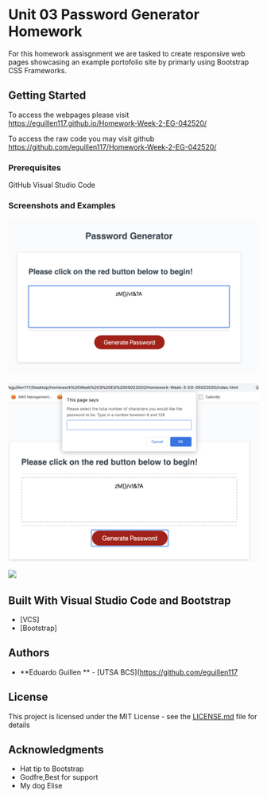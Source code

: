 # Unit 03 Password Generator Homework

For this homework assisgnment we are tasked to create responsive web pages showcasing an example portofolio site by primarly using Bootstrap CSS Frameworks. 

## Getting Started

To access the webpages please visit https://eguillen117.github.io/Homework-Week-2-EG-042520/

To access the raw code you may visit github https://github.com/eguillen117/Homework-Week-2-EG-042520/

### Prerequisites
GitHub
Visual Studio Code


### Screenshots and Examples

![](Screenshots/Screenshot1.png)

![](Screenshots/Screenshot3.png)

![](Screenshots/Screenshot6.png)

## Built With Visual Studio Code and Bootstrap

* [VCS]
* [Bootstrap]


## Authors

* **Eduardo Guillen ** - [UTSA BCS](https://github.com/eguillen117


## License

This project is licensed under the MIT License - see the [LICENSE.md](LICENSE.md) file for details

## Acknowledgments

* Hat tip to Bootstrap
* Godfre,Best for support
* My dog Elise
